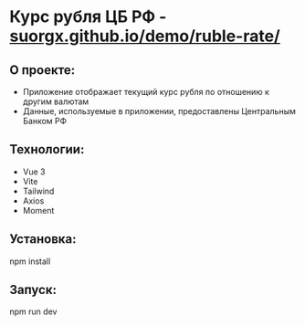 # Курс рубля ЦБ РФ - [suorgx.github.io/demo/ruble-rate/](https://suorgx.github.io/demo/ruble-rate/)

## О проекте:

- Приложение отображает текущий курс рубля по отношению к другим валютам
- Данные, используемые в приложении, предоставлены Центральным Банком РФ

## Технологии:

- Vue 3
- Vite
- Tailwind
- Axios
- Moment

## Установка:

npm install

## Запуск:

npm run dev
